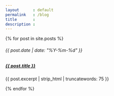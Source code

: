 ```yaml
---
layout      : default
permalink   : /blog
title       :
description :
---
```


<div class="container-fluid">
  <div class="row">
    <div class="col">
      {% for post in site.posts %}
      <div class="card my-3">
        <div class="card-body">
          <h6 class="card-subtitle text-muted my-1 small">{{ post.date | date: "%Y-%m-%d" }}</h6>
          <h5 class="card-title"><a href="{{ post.url | prepend: site.baseurl }}" class="card-link">{{ post.title }}</a></h5>
          <p class="card-text my-0">{{ post.excerpt | strip_html | truncatewords: 75 }}</p>
        </div>
      </div>
      {% endfor %}
    </div>
  </div>
</div>
